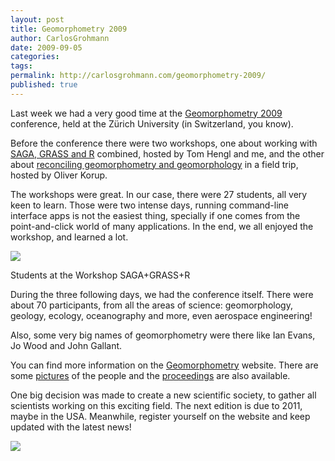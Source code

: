 ```yaml
---
layout: post
title: Geomorphometry 2009
author: CarlosGrohmann
date: 2009-09-05
categories: 
tags: 
permalink: http://carlosgrohmann.com/geomorphometry-2009/
published: true
---
```



Last week we had a very good time at the [Geomorphometry 2009](http://geomorphometry.org/) conference, held at the Zürich University (in Switzerland, you know).  

  

Before the conference there were two workshops, one about working with [SAGA, GRASS and R](http://geomorphometry.org/content/workshop-automated-analysis-elevation-data-rsagagrass) combined, hosted by Tom Hengl and me, and the other about [reconciling geomorphometry and geomorphology](http://geomorphometry.org/content/workshop-back-reality-reconciling-geomorphometry-and-geomorphology-field) in a field trip, hosted by Oliver Korup.  

  

The workshops were great. In our case, there were 27 students, all very keen to learn. Those were two intense days, running command-line interface apps is not the easiest thing, specially if one comes from the point-and-click world of many applications. In the end, we all enjoyed the workshop, and learned a lot.  

  

![](/blog/wp-content/uploads/2010/12/p8290006_small1.jpg?w=300)  

Students at the Workshop SAGA+GRASS+R  

  

During the three following days, we had the conference itself. There were about 70 participants, from all the areas of science: geomorphology, geology, ecology, oceanography and more, even aerospace engineering!  

  

Also, some very big names of geomorphometry were there like Ian Evans, Jo Wood and John Gallant.  

  

You can find more information on the [Geomorphometry](http://geomorphometry.org/) website. There are some [pictures](http://geomorphometry.org/category/image-galleries/geomorphometry-2009-zurich) of the people and the [proceedings](http://geomorphometry.org/content/proceedings-geomorphometry-2009-table-contents) are also available.  

  

One big decision was made to create a new scientific society, to gather all scientists working on this exciting field. The next edition is due to 2011, maybe in the USA. Meanwhile, register yourself on the website and keep updated with the latest news!  

  

![](http://digitalelevation.files.wordpress.com/2009/09/geomorph2009_participants1.jpg?w=300)
